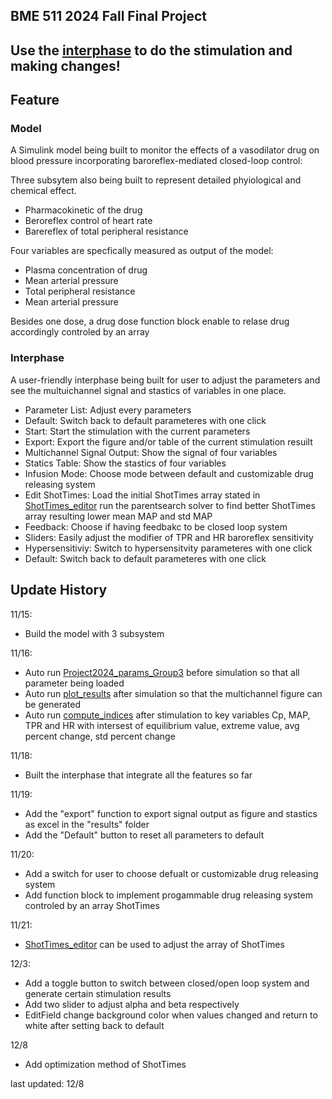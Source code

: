 ## BME 511 2024 Fall Final Project

## Use the [interphase](interphase.mlapp) to do the stimulation and making changes!

## Feature

### Model
A Simulink model being built to monitor the effects of a vasodilator drug on blood pressure 
incorporating baroreflex-mediated closed-loop control: 

Three subsytem also being built to represent detailed phyiological and chemical effect.
- Pharmacokinetic of the drug
- Beroreflex control of heart rate
- Barereflex of total peripheral resistance

Four variables are specfically measured as output of the model:
- Plasma concentration of drug 
- Mean arterial pressure
- Total peripheral resistance
- Mean arterial pressure

Besides one dose, a drug dose function block enable to relase drug accordingly
controled by an array

### Interphase
A user-friendly interphase being built for user to adjust the parameters and
see the multuichannel signal and stastics of variables in one place.

- Parameter List: Adjust every parameters
- Default: Switch back to default parameteres with one click
- Start: Start the stimulation with the current parameters
- Export: Export the figure and/or table of the current stimulation resuilt
- Multichannel Signal Output: Show the signal of four variables
- Statics Table: Show the stastics of four variables
- Infusion Mode: Choose mode between default and customizable drug releasing system
- Edit ShotTimes: Load the initial ShotTimes array stated in [ShotTimes_editor](./ShotTimes_editor.m)
  run the parentsearch solver to find better ShotTimes array resulting lower mean MAP and std MAP
- Feedback: Choose if having feedbakc to be closed loop system
- Sliders: Easily adjust the modifier of TPR and HR baroreflex sensitivity
- Hypersensitiviy: Switch to hypersensitvity parameteres with one click
- Default: Switch back to default parameteres with one click

## Update History

11/15:
- Build the model with 3 subsystem

11/16:

- Auto run [Project2024_params_Group3](./Project2024_params_Group3.m)
  before simulation so that all parameter being loaded
- Auto run [plot_results](./plot_results.m) after simulation so that
  the multichannel figure can be generated
- Auto run [compute_indices](./compute_indices.m) after stimulation to 
  key variables Cp, MAP, TPR and HR with intersest of equilibrium value,
  extreme value, avg percent change, std percent change

11/18:

- Built the interphase that integrate all the features so far

11/19:

- Add the "export" function to export signal output as figure and
  stastics as excel in the "results" folder
- Add the "Default" button to reset all parameters to default

11/20:

- Add a switch for user to choose defualt or customizable drug releasing system
- Add function block to implement progammable drug releasing system controled by
  an array ShotTimes

11/21:

- [ShotTimes_editor](./ShotTimes_editor.m) can be used to adjust the array of
  ShotTimes

12/3:

- Add a toggle button to switch between closed/open loop system and generate 
  certain stimulation results
- Add two slider to adjust alpha and beta respectively
- EditField change background color when values changed and return to white after
  setting back to default

12/8

- Add optimization method of ShotTimes



last updated: 12/8